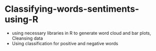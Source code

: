 # Classifying-words-sentiments-using-R
- using necessary libraries in R to generate word cloud and bar plots, Cleansing data
- Using classification for positive and negative words
